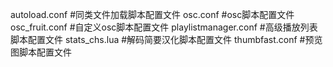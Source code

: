 autoload.conf #同类文件加载脚本配置文件
osc.conf #osc脚本配置文件
osc_fruit.conf #自定义osc脚本配置文件
playlistmanager.conf #高级播放列表脚本配置文件
stats_chs.lua #解码简要汉化脚本配置文件
thumbfast.conf #预览图脚本配置文件